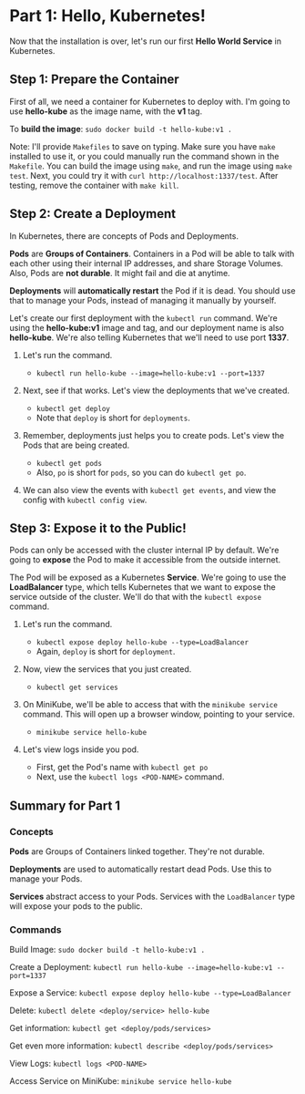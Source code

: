 # Part 1: Hello, Kubernetes!

Now that the installation is over, let's run our first **Hello World Service** in Kubernetes.

## Step 1: Prepare the Container

First of all, we need a container for Kubernetes to deploy with.
I'm going to use **hello-kube** as the image name, with the **v1** tag.

To **build the image**: `sudo docker build -t hello-kube:v1 .`

Note: I'll provide `Makefiles` to save on typing.
Make sure you have `make` installed to use it, or you could manually run the command
shown in the `Makefile`. You can build the image using `make`, and run the image
using `make test`. Next, you could try it with `curl http://localhost:1337/test`.
After testing, remove the container with `make kill`.

## Step 2: Create a Deployment

In Kubernetes, there are concepts of Pods and Deployments.

**Pods** are **Groups of Containers**. Containers in a Pod will be able to
talk with each other using their internal IP addresses, and share Storage Volumes.
Also, Pods are **not durable**. It might fail and die at anytime.

**Deployments** will **automatically restart** the Pod if it is dead. You should
use that to manage your Pods, instead of managing it manually by yourself.

Let's create our first deployment with the `kubectl run` command. We're using the
**hello-kube:v1** image and tag, and our deployment name is also **hello-kube**.
We're also telling Kubernetes that we'll need to use port **1337**.

1. Let's run the command.
   - `kubectl run hello-kube --image=hello-kube:v1 --port=1337`

2. Next, see if that works. Let's view the deployments that we've created.
   - `kubectl get deploy`
   - Note that `deploy` is short for `deployments`.

3. Remember, deployments just helps you to create pods. Let's view the Pods that are being created.
   - `kubectl get pods`
   - Also, `po` is short for `pods`, so you can do `kubectl get po`.

4. We can also view the events with `kubectl get events`, and view the config with `kubectl config view`.

## Step 3: Expose it to the Public!

Pods can only be accessed with the cluster internal IP by default.
We're going to **expose** the Pod to make it accessible from the outside internet.

The Pod will be exposed as a Kubernetes **Service**. We're going to use the **LoadBalancer**
type, which tells Kubernetes that we want to expose the service outside of the cluster.
We'll do that with the `kubectl expose` command.

1. Let's run the command.
   - `kubectl expose deploy hello-kube --type=LoadBalancer`
   - Again, `deploy` is short for `deployment`.

2. Now, view the services that you just created.
   - `kubectl get services`

3. On MiniKube, we'll be able to access that with the `minikube service` command.
   This will open up a browser window, pointing to your service.
   - `minikube service hello-kube`

4. Let's view logs inside you pod.
   - First, get the Pod's name with `kubectl get po`
   - Next, use the `kubectl logs <POD-NAME>` command.

## Summary for Part 1

### Concepts

**Pods** are Groups of Containers linked together. They're not durable.

**Deployments** are used to automatically restart dead Pods. Use this to manage your Pods.

**Services** abstract access to your Pods. Services with the `LoadBalancer` type
will expose your pods to the public.

### Commands

Build Image: `sudo docker build -t hello-kube:v1 .`

Create a Deployment: `kubectl run hello-kube --image=hello-kube:v1 --port=1337`

Expose a Service: `kubectl expose deploy hello-kube --type=LoadBalancer`

Delete: `kubectl delete <deploy/service> hello-kube`

Get information: `kubectl get <deploy/pods/services>`

Get even more information: `kubectl describe <deploy/pods/services>`

View Logs: `kubectl logs <POD-NAME>`

Access Service on MiniKube: `minikube service hello-kube`
